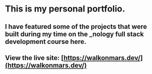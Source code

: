# This is my personal portfolio.

## I have featured some of the projects that were built during my time on the \_nology full stack development course here.

## View the live site: [https://walkonmars.dev/](https://walkonmars.dev/)
